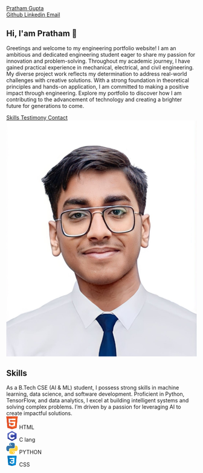 <!DOCTYPE html>
<html lang="en">
<head>
    <meta charset="UTF-8">
    <meta name="viewport" content="width=device-width, initial-scale=1.0">
    <link rel="preconnect" href="https://fonts.googleapis.com">
    <link rel="preconnect" href="https://fonts.gstatic.com" crossorigin>
    <link href="https://fonts.googleapis.com/css2?family=Poppins:wght@400;600&display=swap" rel="stylesheet">
    <link rel="stylesheet" href="https://cdnjs.cloudflare.com/ajax/libs/font-awesome/6.6.0/css/all.min.css" integrity="sha512-Kc323vGBEqzTmouAECnVceyQqyqdsSiqLQISBL29aUW4U/M7pSPA/gEUZQqv1cwx4OnYxTxve5UMg5GT6L4JJg==" crossorigin="anonymous" referrerpolicy="no-referrer" />
    <link rel="stylesheet" type="text/css" href="https://github.com/Pratham-stack-coder/My-Portfolio/blob/main/styles.css">
    </head>
    <title>Pratham Gupta</title>
</head>
<body>
    <!--NAVBAR-->
    <nav>
        <div class="left">
            <a href="/">Pratham Gupta</a>
        </div>
        <div class="right">
            <a href="http://github.com" target="_blank" rel="nopenernoreferrer">
                <i class="fa-brands fa-github"></i>
                <span>Github</span>
            </a>
            <a href="http://linkedin.com" target="_blank" rel="nopenernoreferrer">
                <i class="fa-brands fa-linkedin"></i>
                <span>Linkedin</span>
            </a>
            <a href="mailto:prathamgupta0070@gmail.com">
                <i class="fa-solid fa-envelope"></i>
                <span>Email</span>
            </a>
        </div>
    </nav>
    <main>
        <!--SECTION 1: Hero-->
        <section class="hero-section">
            <div class="text">
                <h2>Hi, I'am Pratham 👋</h2>
                <p>Greetings and welcome to my engineering portfolio website! I am an ambitious and dedicated engineering student eager to share my passion for innovation and problem-solving. Throughout my academic journey, I have gained practical experience in mechanical, electrical, and civil engineering. My diverse project work reflects my determination to address real-world challenges with creative solutions. With a strong foundation in theoretical principles and hands-on application, I am committed to making a positive impact through engineering. Explore my portfolio to discover how I am contributing to the advancement of technology and creating a brighter future for generations to come.</p>
                 <div class="links">
                    <a href="#skills">
                        <i class="fa-solid fa-code"></i>
                        <span>Skills</span>
                    </a>
                    <a href="#testimony">
                        <i class="fa-solid fa-pen"></i>
                        <span>Testimony</span>
                    </a>
                    <a href="#contact">
                        <i class="fa-solid fa-envelope"></i>
                        <span>Contact</span>
                    </a>
                </div>
            </div>
            <div class="headshot">
                <img src="Screenshot_2024-06-03-17-47-37-11_6012fa4d4ddec268fc5c7112cbb265e7.jpg" alt="Pratham Gupta Headshot">
            </div>
        </section>
        <!--SECTION 2: Skills-->
        <section id="skills" class="skills-section">
            <h2>Skills</h2>
            <div class="text">
              As a B.Tech CSE (AI & ML) student, I possess strong skills in machine learning, data science, and software development. Proficient in Python, TensorFlow, and data analytics, I excel at building intelligent systems and solving complex problems. I’m driven by a passion for leveraging AI to create impactful solutions.</div>
              <div class="cells">
                <div class="cell">
                    <img src="pngegg (4).png" alt="html logo">
                    <span>HTML</span>
                </div>
                <div class="cell">
                    <img src="pngegg (6).png" alt="C Lang logo">
                    <span>C lang</span>
                </div>
                <div class="cell">
                    <img src="pngegg (5).png" alt="PYTHON logo">
                    <span>PYTHON</span>
                </div>
                <div class="cell">
                    <img src="pngegg (3).png" alt="CSS logo">
                    <span>CSS</span>
                </div>
              </div>
        </section>
        <!--SECTION 3: Testimony-->
        <section id="testimony"></section>
        <!--SECTION 4: Contact-->
        <section id="contact"></section>
    </main>
</body>
</html>
